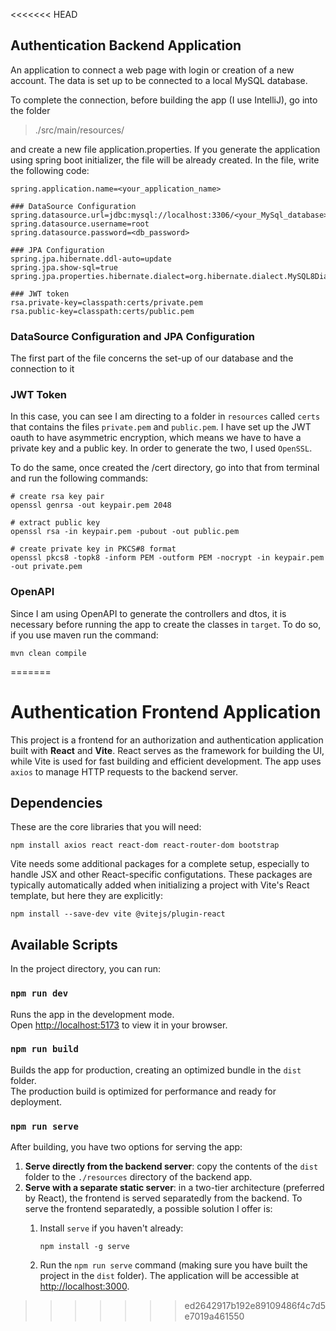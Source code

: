 <<<<<<< HEAD
## Authentication Backend Application 
An application to connect a web page with login or creation of a new account. 
The data is set up to be connected to a local MySQL database. 

To complete the connection, before building the app (I use IntelliJ), 
go into the folder 

>./src/main/resources/

and create a new file application.properties. 
If you generate the application using spring boot initializer, the file will
be already created. 
In the file, write the following code:
```
spring.application.name=<your_application_name>

### DataSource Configuration
spring.datasource.url=jdbc:mysql://localhost:3306/<your_MySql_database>
spring.datasource.username=root
spring.datasource.password=<db_password>

### JPA Configuration
spring.jpa.hibernate.ddl-auto=update
spring.jpa.show-sql=true
spring.jpa.properties.hibernate.dialect=org.hibernate.dialect.MySQL8Dialect

### JWT token 
rsa.private-key=classpath:certs/private.pem
rsa.public-key=classpath:certs/public.pem
```

### DataSource Configuration and JPA Configuration
The first part of the file concerns the set-up of our database 
and the connection to it 

### JWT Token
In this case, you can see I am directing to a folder in `resources`
called `certs` that contains the files `private.pem` and `public.pem`. 
I have set up the JWT oauth to have asymmetric encryption, which means we have to
have a private key and a public key.
In order to generate the two, I used `OpenSSL`.

To do the same, once created the /cert directory, go into that 
from terminal and run the following commands: 

```
# create rsa key pair
openssl genrsa -out keypair.pem 2048

# extract public key
openssl rsa -in keypair.pem -pubout -out public.pem

# create private key in PKCS#8 format
openssl pkcs8 -topk8 -inform PEM -outform PEM -nocrypt -in keypair.pem -out private.pem
```

### OpenAPI
Since I am using OpenAPI to generate the controllers and dtos, it is 
necessary before running the app to create the classes in `target`. To do so, 
if you use maven
run the command:
```
mvn clean compile
```


=======
# Authentication Frontend Application

This project is a frontend for an authorization and authentication 
application built with **React** and **Vite**. 
React serves as the framework for building the UI, while Vite is 
used for fast building and efficient development. 
The app uses `axios` to manage HTTP requests to the backend server. 

## Dependencies
These are the core libraries that you will need: 
```
npm install axios react react-dom react-router-dom bootstrap
```

Vite needs some additional packages for a complete setup, especially 
to handle JSX and other React-specific configutations. These 
packages are typically automatically added when initializing a project with Vite's React template, but here they are explicitly: 
```
npm install --save-dev vite @vitejs/plugin-react
```
## Available Scripts

In the project directory, you can run:

### `npm run dev`

Runs the app in the development mode.\
Open [http://localhost:5173](http://localhost:5173) to view it in your browser.

### `npm run build`

Builds the app for production, creating an optimized bundle in the `dist` folder.\
The production build is optimized for performance and ready for 
deployment. 

### `npm run serve`
After building, you have two options for serving the app: 
1. **Serve directly from the backend server**: copy the contents of the `dist` folder to the `./resources` directory of the backend app. 
2. **Serve with a separate static server**: in a two-tier architecture (preferred by React), the frontend is served separatedly from the backend. 
To serve the frontend separatedly, a possible solution I offer is: 
    1. Install `serve` if you haven't already: 

        ``` 
        npm install -g serve 
        ```

    2. Run the `npm run serve` command (making sure you have built the project in the `dist` folder). 
The application will be accessible at [http://localhost:3000](http://localhost:3000). 
>>>>>>> ed2642917b192e89109486f4c7d5e7019a461550

